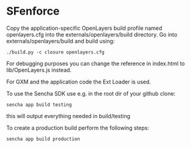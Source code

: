 SFenforce
=========

Copy the application-specific OpenLayers build profile named openlayers.cfg into the externals/openlayers/build directory.
Go into externals/openlayers/build and build using:

    ./build.py -c closure openlayers.cfg

For debugging purposes you can change the reference in index.html to lib/OpenLayers.js instead.

For GXM and the application code the Ext Loader is used.

To use the Sencha SDK use e.g. in the root dir of your github clone:

    sencha app build testing

this will output everything needed in build/testing

To create a production build perform the following steps:

    sencha app build production
